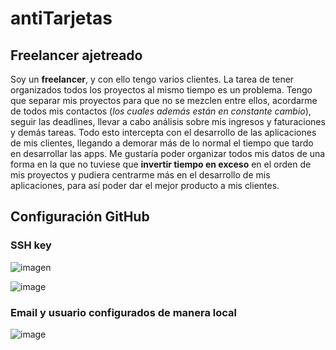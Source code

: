 # antiTarjetas
## Freelancer ajetreado
Soy un **freelancer**, y con ello tengo varios clientes. La tarea de tener organizados todos los proyectos al mismo tiempo es un problema.
Tengo que separar mis proyectos para que no se mezclen entre ellos, acordarme de todos mis contactos (_los cuales además están en constante cambio_), seguir las deadlines, llevar a cabo análisis sobre mis ingresos y faturaciones y demás tareas. Todo esto intercepta con el desarrollo de las aplicaciones de mis clientes, llegando a demorar más de lo normal el tiempo que tardo en desarrollar las apps.
Me gustaría poder organizar todos mis datos de una forma en la que no tuviese que **invertir tiempo en exceso** en el orden de mis proyectos y pudiera centrarme más en el desarrollo de mis aplicaciones, para así poder dar el mejor producto a mis clientes.

## Configuración GitHub
### SSH key
![imagen](https://github.com/smallPingu/antiTarjetas/assets/134606360/00b224f7-230c-404a-bf8e-6be350fac35b)

![image](https://github.com/smallPingu/antiTarjetas/assets/134606360/41b5f104-6cf9-4821-abb0-741fedbb14bb)


### Email y usuario configurados de manera local
![image](https://github.com/smallPingu/antiTarjetas/assets/134606360/aa1a8e85-1fd6-4a10-aeef-6a0a0260a500)
